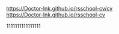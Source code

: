 https://Doctor-Ink.github.io/rsschool-cv/cv         
https://Doctor-Ink.github.io/rsschool-cv


1111111111111111
